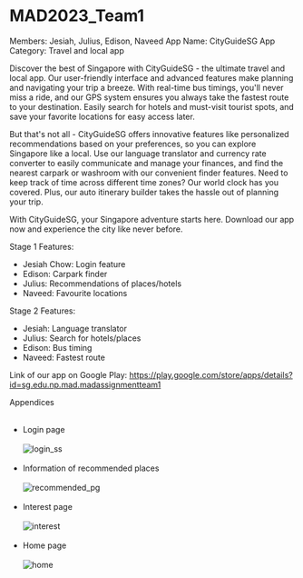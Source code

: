 # MAD2023_Team1

Members: 
Jesiah, Julius, Edison, Naveed
App Name: CityGuideSG
App Category: Travel and local app

Discover the best of Singapore with CityGuideSG - the ultimate travel and local app. Our user-friendly interface and advanced features make planning and navigating your trip a breeze. With real-time bus timings, you'll never miss a ride, and our GPS system ensures you always take the fastest route to your destination. Easily search for hotels and must-visit tourist spots, and save your favorite locations for easy access later.

But that's not all - CityGuideSG offers innovative features like personalized recommendations based on your preferences, so you can explore Singapore like a local. Use our language translator and currency rate converter to easily communicate and manage your finances, and find the nearest carpark or washroom with our convenient finder features. Need to keep track of time across different time zones? Our world clock has you covered. Plus, our auto itinerary builder takes the hassle out of planning your trip.

With CityGuideSG, your Singapore adventure starts here. Download our app now and experience the city like never before.


Stage 1  Features:
- Jesiah Chow: Login feature
- Edison: Carpark finder
- Julius: Recommendations of places/hotels
- Naveed: Favourite locations 

Stage 2 Features:
- Jesiah: Language translator
- Julius: Search for hotels/places
- Edison: Bus timing
- Naveed: Fastest route

Link of our app on Google Play: https://play.google.com/store/apps/details?id=sg.edu.np.mad.madassignmentteam1

Appendices
<br><br>
- Login page
<br><br>
![login_ss](https://github.com/JesiahChow/MAD2023_Team1/assets/116005452/0ac49645-06fa-4e61-821a-67ea229873a8)
<br><br>
- Information of recommended places
<br><br>
![recommended_pg](https://github.com/JesiahChow/MAD2023_Team1/assets/116005452/c75de723-ca41-463a-bab7-839eef9a4166)
<br><br>
- Interest page
<br><br>
![interest](https://github.com/JesiahChow/MAD2023_Team1/assets/116005452/5136abe0-0f2f-4aed-950d-caa97827307d)
<br><br>
- Home page
<br><br>
![home](https://github.com/JesiahChow/MAD2023_Team1/assets/116005452/0b938777-94d7-4ab1-9631-b8eb8c239db0)




